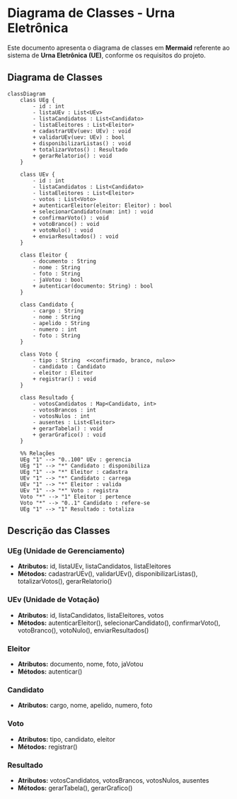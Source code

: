 # Diagrama de Classes - Urna Eletrônica

Este documento apresenta o diagrama de classes em **Mermaid** referente ao sistema de **Urna Eletrônica (UE)**, conforme os requisitos do projeto.

## Diagrama de Classes

```mermaid
classDiagram
    class UEg {
        - id : int
        - listaUEv : List<UEv>
        - listaCandidatos : List<Candidato>
        - listaEleitores : List<Eleitor>
        + cadastrarUEv(uev: UEv) : void
        + validarUEv(uev: UEv) : bool
        + disponibilizarListas() : void
        + totalizarVotos() : Resultado
        + gerarRelatorio() : void
    }

    class UEv {
        - id : int
        - listaCandidatos : List<Candidato>
        - listaEleitores : List<Eleitor>
        - votos : List<Voto>
        + autenticarEleitor(eleitor: Eleitor) : bool
        + selecionarCandidato(num: int) : void
        + confirmarVoto() : void
        + votoBranco() : void
        + votoNulo() : void
        + enviarResultados() : void
    }

    class Eleitor {
        - documento : String
        - nome : String
        - foto : String
        - jaVotou : bool
        + autenticar(documento: String) : bool
    }

    class Candidato {
        - cargo : String
        - nome : String
        - apelido : String
        - numero : int
        - foto : String
    }

    class Voto {
        - tipo : String  <<confirmado, branco, nulo>>
        - candidato : Candidato
        - eleitor : Eleitor
        + registrar() : void
    }

    class Resultado {
        - votosCandidatos : Map<Candidato, int>
        - votosBrancos : int
        - votosNulos : int
        - ausentes : List<Eleitor>
        + gerarTabela() : void
        + gerarGrafico() : void
    }

    %% Relações
    UEg "1" --> "0..100" UEv : gerencia
    UEg "1" --> "*" Candidato : disponibiliza
    UEg "1" --> "*" Eleitor : cadastra
    UEv "1" --> "*" Candidato : carrega
    UEv "1" --> "*" Eleitor : valida
    UEv "1" --> "*" Voto : registra
    Voto "*" --> "1" Eleitor : pertence
    Voto "*" --> "0..1" Candidato : refere-se
    UEg "1" --> "1" Resultado : totaliza
```

## Descrição das Classes

### UEg (Unidade de Gerenciamento)
- **Atributos:** id, listaUEv, listaCandidatos, listaEleitores
- **Métodos:** cadastrarUEv(), validarUEv(), disponibilizarListas(), totalizarVotos(), gerarRelatorio()

### UEv (Unidade de Votação)
- **Atributos:** id, listaCandidatos, listaEleitores, votos
- **Métodos:** autenticarEleitor(), selecionarCandidato(), confirmarVoto(), votoBranco(), votoNulo(), enviarResultados()

### Eleitor
- **Atributos:** documento, nome, foto, jaVotou
- **Métodos:** autenticar()

### Candidato
- **Atributos:** cargo, nome, apelido, numero, foto

### Voto
- **Atributos:** tipo, candidato, eleitor
- **Métodos:** registrar()

### Resultado
- **Atributos:** votosCandidatos, votosBrancos, votosNulos, ausentes
- **Métodos:** gerarTabela(), gerarGrafico()
